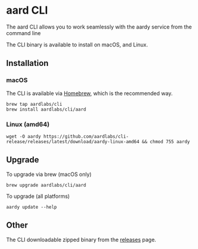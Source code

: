 # aard CLI 

The aard CLI allows you to work seamlessly with the aardy service from the command line

The CLI binary is available to install on macOS, and Linux.

## Installation

### macOS
The CLI is available via [Homebrew](https://brew.sh/), which is the recommended way. 

```shell
brew tap aardlabs/cli
brew install aardlabs/cli/aard
```

### Linux (amd64)
```shell
wget -O aardy https://github.com/aardlabs/cli-release/releases/latest/download/aardy-linux-amd64 && chmod 755 aardy
```

## Upgrade

To upgrade via brew (macOS only)

```shell
brew upgrade aardlabs/cli/aard
```

To upgrade (all platforms)
```shell
aardy update --help
```

## Other

The CLI downloadable zipped binary from the [releases](https://github.com/aardlabs/cli-release/releases/latest) page. 

